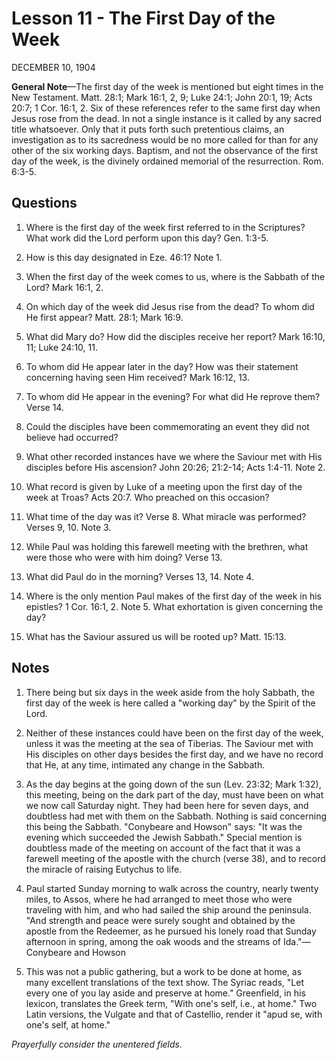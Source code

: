 # Lesson 11 - The First Day of the Week

DECEMBER 10, 1904

**General Note**—The first day of the week is mentioned but eight times in the New Testament. Matt. 28:1; Mark 16:1, 2, 9; Luke 24:1; John 20:1, 19; Acts 20:7; 1 Cor. 16:1, 2. Six of these references refer to the same first day when Jesus rose from the dead. In not a single instance is it called by any sacred title whatsoever. Only that it puts forth such pretentious claims, an investigation as to its sacredness would be no more called for than for any other of the six working days. Baptism, and not the observance of the first day of the week, is the divinely ordained memorial of the resurrection. Rom. 6:3-5.

## Questions

1. Where is the first day of the week first referred to in the Scriptures? What work did the Lord perform upon this day? Gen. 1:3-5.

2. How is this day designated in Eze. 46:1? Note 1.

3. When the first day of the week comes to us, where is the Sabbath of the Lord? Mark 16:1, 2.

4. On which day of the week did Jesus rise from the dead? To whom did He first appear? Matt. 28:1; Mark 16:9.

5. What did Mary do? How did the disciples receive her report? Mark 16:10, 11; Luke 24:10, 11.

6. To whom did He appear later in the day? How was their statement concerning having seen Him received? Mark 16:12, 13.

7. To whom did He appear in the evening? For what did He reprove them? Verse 14.

8. Could the disciples have been commemorating an event they did not believe had occurred?

9. What other recorded instances have we where the Saviour met with His disciples before His ascension? John 20:26; 21:2-14; Acts 1:4-11. Note 2.

10. What record is given by Luke of a meeting upon the first day of the week at Troas? Acts 20:7. Who preached on this occasion?

11. What time of the day was it? Verse 8. What miracle was performed? Verses 9, 10. Note 3.

12. While Paul was holding this farewell meeting with the brethren, what were those who were with him doing? Verse 13.

13. What did Paul do in the morning? Verses 13, 14. Note 4.

14. Where is the only mention Paul makes of the first day of the week in his epistles? 1 Cor. 16:1, 2. Note 5. What exhortation is given concerning the day?

15. What has the Saviour assured us will be rooted up? Matt. 15:13.

## Notes

1. There being but six days in the week aside from the holy Sabbath, the first day of the week is here called a "working day" by the Spirit of the Lord.

2. Neither of these instances could have been on the first day of the week, unless it was the meeting at the sea of Tiberias. The Saviour met with His disciples on other days besides the first day, and we have no record that He, at any time, intimated any change in the Sabbath.

3. As the day begins at the going down of the sun (Lev. 23:32; Mark 1:32), this meeting, being on the dark part of the day, must have been on what we now call Saturday night. They had been here for seven days, and doubtless had met with them on the Sabbath. Nothing is said concerning this being the Sabbath. "Conybeare and Howson" says: "It was the evening which succeeded the Jewish Sabbath." Special mention is doubtless made of the meeting on account of the fact that it was a farewell meeting of the apostle with the church (verse 38), and to record the miracle of raising Eutychus to life.

4. Paul started Sunday morning to walk across the country, nearly twenty miles, to Assos, where he had arranged to meet those who were traveling with him, and who had sailed the ship around the peninsula. "And strength and peace were surely sought and obtained by the apostle from the Redeemer, as he pursued his lonely road that Sunday afternoon in spring, among the oak woods and the streams of Ida."—Conybeare and Howson

5. This was not a public gathering, but a work to be done at home, as many excellent translations of the text show. The Syriac reads, "Let every one of you lay aside and preserve at home." Greenfield, in his lexicon, translates the Greek term, "With one's self, i.e., at home." Two Latin versions, the Vulgate and that of Castellio, render it "apud se, with one's self, at home."

*Prayerfully consider the unentered fields.*